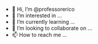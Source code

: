 - 👋 Hi, I’m @professorerico
- 👀 I’m interested in ...
- 🌱 I’m currently learning ...
- 💞️ I’m looking to collaborate on ...
- 📫 How to reach me ...

<!---
professorerico/professorerico is a ✨ special ✨ repository because its `README.md` (this file) appears on your GitHub profile.
You can click the Preview link to take a look at your changes.
--->

